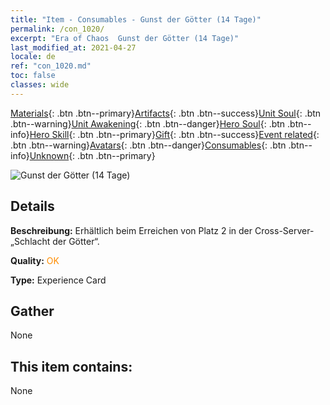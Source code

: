 ```yaml
---
title: "Item - Consumables - Gunst der Götter (14 Tage)"
permalink: /con_1020/
excerpt: "Era of Chaos  Gunst der Götter (14 Tage)"
last_modified_at: 2021-04-27
locale: de
ref: "con_1020.md"
toc: false
classes: wide
---
```

 [Materials](/ItemsDE/){: .btn .btn--primary}[Artifacts](/ItemsDE/Artifacts/){: .btn .btn--success}[Unit Soul](/ItemsDE/UnitSoul/){: .btn .btn--warning}[Unit Awakening](/ItemsDE/UnitAwakening/){: .btn .btn--danger}[Hero Soul](/ItemsDE/HeroSoul/){: .btn .btn--info}[Hero Skill](/ItemsDE/HeroSkill/){: .btn .btn--primary}[Gift](/ItemsDE/Gift/){: .btn .btn--success}[Event related](/ItemsDE/Events/){: .btn .btn--warning}[Avatars](/ItemsDE/Avatars/){: .btn .btn--danger}[Consumables](/ItemsDE/Consumables/){: .btn .btn--info}[Unknown](/ItemsDE/Unknown/){: .btn .btn--primary}

 ![Gunst der Götter (14 Tage)](/images/a/avatarFrame_62.png)

## Details
 **Beschreibung:** Erhältlich beim Erreichen von Platz 2 in der Cross-Server-„Schlacht der Götter“.

 **Quality:** <span style="color: #FF8C00">OK</span>

 **Type:** Experience Card

## Gather

  None

## This item contains:

  None

